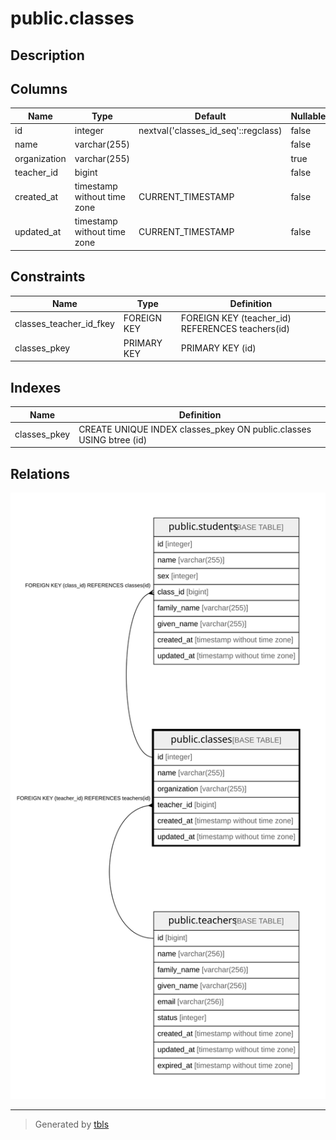 # public.classes

## Description

## Columns

| Name | Type | Default | Nullable | Children | Parents | Comment |
| ---- | ---- | ------- | -------- | -------- | ------- | ------- |
| id | integer | nextval('classes_id_seq'::regclass) | false |  |  |  |
| name | varchar(255) |  | false |  |  |  |
| organization | varchar(255) |  | true |  |  |  |
| teacher_id | bigint |  | false |  | [public.teachers](public.teachers.md) |  |
| created_at | timestamp without time zone | CURRENT_TIMESTAMP | false |  |  |  |
| updated_at | timestamp without time zone | CURRENT_TIMESTAMP | false |  |  |  |

## Constraints

| Name | Type | Definition |
| ---- | ---- | ---------- |
| classes_teacher_id_fkey | FOREIGN KEY | FOREIGN KEY (teacher_id) REFERENCES teachers(id) |
| classes_pkey | PRIMARY KEY | PRIMARY KEY (id) |

## Indexes

| Name | Definition |
| ---- | ---------- |
| classes_pkey | CREATE UNIQUE INDEX classes_pkey ON public.classes USING btree (id) |

## Relations

![er](public.classes.svg)

---

> Generated by [tbls](https://github.com/k1LoW/tbls)
